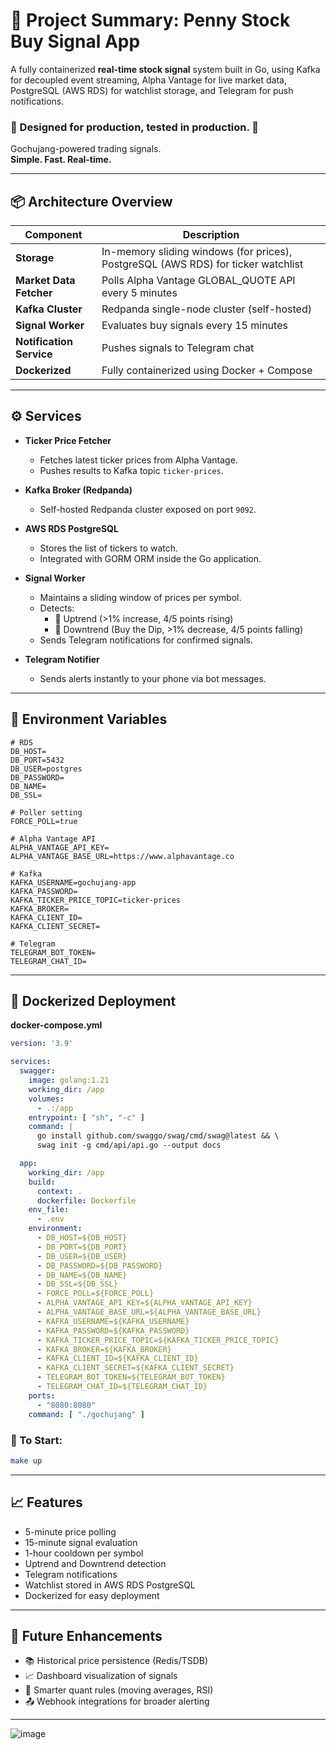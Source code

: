 # 📝 Project Summary: Penny Stock Buy Signal App

A fully containerized **real-time stock signal** system built in Go, using Kafka for decoupled event streaming, Alpha Vantage for live market data, PostgreSQL (AWS RDS) for watchlist storage, and Telegram for push notifications.

### 📡 Designed for production, tested in production. 📡
Gochujang-powered trading signals.  
**Simple. Fast. Real-time.**

---

## 📦 Architecture Overview

| Component              | Description                                  |
|-------------------------|----------------------------------------------|
| **Storage**             | In-memory sliding windows (for prices), PostgreSQL (AWS RDS) for ticker watchlist |
| **Market Data Fetcher** | Polls Alpha Vantage GLOBAL_QUOTE API every 5 minutes |
| **Kafka Cluster**       | Redpanda single-node cluster (self-hosted)   |
| **Signal Worker**       | Evaluates buy signals every 15 minutes       |
| **Notification Service**| Pushes signals to Telegram chat             |
| **Dockerized**          | Fully containerized using Docker + Compose  |

---

## ⚙️ Services

- **Ticker Price Fetcher**
    - Fetches latest ticker prices from Alpha Vantage.
    - Pushes results to Kafka topic `ticker-prices`.

- **Kafka Broker (Redpanda)**
    - Self-hosted Redpanda cluster exposed on port `9092`.

- **AWS RDS PostgreSQL**
    - Stores the list of tickers to watch.
    - Integrated with GORM ORM inside the Go application.

- **Signal Worker**
    - Maintains a sliding window of prices per symbol.
    - Detects:
        - 🚀 Uptrend (>1% increase, 4/5 points rising)
        - 🔻 Downtrend (Buy the Dip, >1% decrease, 4/5 points falling)
    - Sends Telegram notifications for confirmed signals.

- **Telegram Notifier**
    - Sends alerts instantly to your phone via bot messages.

---

## 📄 Environment Variables

```env
# RDS
DB_HOST=
DB_PORT=5432
DB_USER=postgres
DB_PASSWORD=
DB_NAME=
DB_SSL=

# Poller setting
FORCE_POLL=true

# Alpha Vantage API
ALPHA_VANTAGE_API_KEY=
ALPHA_VANTAGE_BASE_URL=https://www.alphavantage.co

# Kafka
KAFKA_USERNAME=gochujang-app
KAFKA_PASSWORD=
KAFKA_TICKER_PRICE_TOPIC=ticker-prices
KAFKA_BROKER=
KAFKA_CLIENT_ID=
KAFKA_CLIENT_SECRET=

# Telegram
TELEGRAM_BOT_TOKEN=
TELEGRAM_CHAT_ID=
```

---

## 🐳 Dockerized Deployment

**docker-compose.yml**

```yaml
version: '3.9'

services:
  swagger:
    image: golang:1.21
    working_dir: /app
    volumes:
      - .:/app
    entrypoint: [ "sh", "-c" ]
    command: |
      go install github.com/swaggo/swag/cmd/swag@latest && \
      swag init -g cmd/api/api.go --output docs

  app:
    working_dir: /app
    build:
      context: .
      dockerfile: Dockerfile
    env_file:
      - .env
    environment:
      - DB_HOST=${DB_HOST}
      - DB_PORT=${DB_PORT}
      - DB_USER=${DB_USER}
      - DB_PASSWORD=${DB_PASSWORD}
      - DB_NAME=${DB_NAME}
      - DB_SSL=${DB_SSL}
      - FORCE_POLL=${FORCE_POLL}
      - ALPHA_VANTAGE_API_KEY=${ALPHA_VANTAGE_API_KEY}
      - ALPHA_VANTAGE_BASE_URL=${ALPHA_VANTAGE_BASE_URL}
      - KAFKA_USERNAME=${KAFKA_USERNAME}
      - KAFKA_PASSWORD=${KAFKA_PASSWORD}
      - KAFKA_TICKER_PRICE_TOPIC=${KAFKA_TICKER_PRICE_TOPIC}
      - KAFKA_BROKER=${KAFKA_BROKER}
      - KAFKA_CLIENT_ID=${KAFKA_CLIENT_ID}
      - KAFKA_CLIENT_SECRET=${KAFKA_CLIENT_SECRET}
      - TELEGRAM_BOT_TOKEN=${TELEGRAM_BOT_TOKEN}
      - TELEGRAM_CHAT_ID=${TELEGRAM_CHAT_ID}
    ports:
      - "8080:8080"
    command: [ "./gochujang" ]

```

### 🚀 To Start:

```bash
make up
```

---

## 📈 Features

- 5-minute price polling
- 15-minute signal evaluation
- 1-hour cooldown per symbol
- Uptrend and Downtrend detection
- Telegram notifications
- Watchlist stored in AWS RDS PostgreSQL
- Dockerized for easy deployment

---

## 🎯 Future Enhancements

- 📚 Historical price persistence (Redis/TSDB)
- 📈 Dashboard visualization of signals
- 🧠 Smarter quant rules (moving averages, RSI)
- 📤 Webhook integrations for broader alerting

---

![image](https://github.com/user-attachments/assets/95fe8883-ce9f-4893-9f5f-ad52f4f9f8a1)

